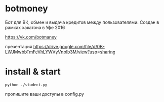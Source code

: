 # botmoney

Бот для ВК, обмен и выдача кредитов между пользователями.
Создан в рамках хакатона в Уфе 2016

https://vk.com/botmaney

презентация https://drive.google.com/file/d/0B-LWJMwbbTmFeVhLYWVyVnpIb3M/view?usp=sharing

# install & start

`python ./student.py`

пропишите ваши доступы в config.py


